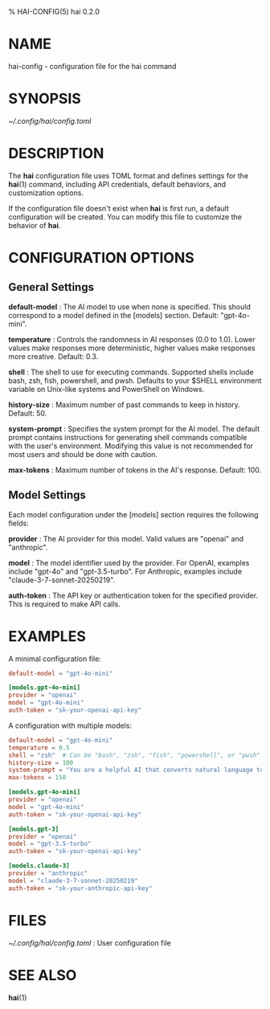 % HAI-CONFIG(5) hai 0.2.0

# NAME

hai-config - configuration file for the hai command

# SYNOPSIS

_~/.config/hai/config.toml_

# DESCRIPTION

The **hai** configuration file uses TOML format and defines settings for the
**hai**(1) command, including API credentials, default behaviors, and
customization options.

If the configuration file doesn't exist when **hai** is first run, a default
configuration will be created. You can modify this file to customize the
behavior of **hai**.

# CONFIGURATION OPTIONS

## General Settings

**default-model** : The AI model to use when none is specified. This should
correspond to a model defined in the [models] section. Default: "gpt-4o-mini".

**temperature** : Controls the randomness in AI responses (0.0 to 1.0). Lower
values make responses more deterministic, higher values make responses more
creative. Default: 0.3.

**shell** : The shell to use for executing commands. Supported shells include
bash, zsh, fish, powershell, and pwsh. Defaults to your $SHELL environment
variable on Unix-like systems and PowerShell on Windows.

**history-size** : Maximum number of past commands to keep in history. Default: 50.

**system-prompt** : Specifies the system prompt for the AI model. The default
prompt contains instructions for generating shell commands compatible with the
user's environment. Modifying this value is not recommended for most users and
should be done with caution.

**max-tokens** : Maximum number of tokens in the AI's response. Default: 100.

## Model Settings

Each model configuration under the [models] section requires the following
fields:

**provider** : The AI provider for this model. Valid values are "openai" and
"anthropic".

**model** : The model identifier used by the provider. For OpenAI, examples
include "gpt-4o" and "gpt-3.5-turbo". For Anthropic, examples include
"claude-3-7-sonnet-20250219".

**auth-token** : The API key or authentication token for the specified provider.
This is required to make API calls.

# EXAMPLES

A minimal configuration file:

```toml
default-model = "gpt-4o-mini"

[models.gpt-4o-mini]
provider = "openai"
model = "gpt-4o-mini"
auth-token = "sk-your-openai-api-key"
```

A configuration with multiple models:

```toml
default-model = "gpt-4o-mini"
temperature = 0.5
shell = "zsh"  # Can be "bash", "zsh", "fish", "powershell", or "pwsh"
history-size = 100
system-prompt = "You are a helpful AI that converts natural language to shell commands. Respond with ONLY the shell command, no explanations or markdown formatting. Make sure commands are compatible with the user's environment."
max-tokens = 150

[models.gpt-4o-mini]
provider = "openai"
model = "gpt-4o-mini"
auth-token = "sk-your-openai-api-key"

[models.gpt-3]
provider = "openai"
model = "gpt-3.5-turbo"
auth-token = "sk-your-openai-api-key"

[models.claude-3]
provider = "anthropic"
model = "claude-3-7-sonnet-20250219"
auth-token = "sk-your-anthropic-api-key"
```

# FILES

_~/.config/hai/config.toml_ : User configuration file

# SEE ALSO

**hai**(1)
